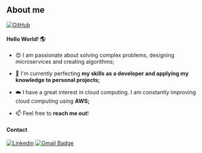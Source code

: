 ## About me

[![GitHub](https://img.shields.io/github/followers/nandadomenicali?label=follow&style=social)](https://github.com/nandadomenicali)

#### Hello World! 🌎

- 😍 I am passionate about solving complex problems, designing microservices and creating algorithms;

- 🚀 I'm currently perfecting **my skills as a developer and applying my knowledge to personal projects;**

- ☁️ I have a great interest in cloud computing. I am constantly improving cloud computing using **AWS;**

- 📫 Feel free to **reach me out**! 

#### Contact
[![Linkedin](https://img.shields.io/badge/-LinkedIn-blue?style=flat-square&logo=Linkedin&logoColor=white&link=https://www.linkedin.com/in/fernanda-cardoso-domenicali-83a225158/)](https://www.linkedin.com/in/fernanda-cardoso-domenicali-83a225158/)
[![Gmail Badge](https://img.shields.io/badge/-Email-006bed?style=flat-square&logo=Gmail&logoColor=white&link=mailto:domecoderdeveloper@gmail.com)](mailto:domecoderdeveloper@gmail.com)

